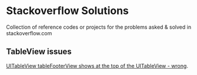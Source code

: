 # Stackoverflow Solutions

Collection of reference codes or projects for the problems asked & solved in stackoverflow.com


## TableView issues

[UITableView tableFooterView shows at the top of the UITableView - wrong](https://stackoverflow.com/questions/46411402/uitableview-tablefooterview-shows-at-the-top-of-the-uitableview-wrong).
